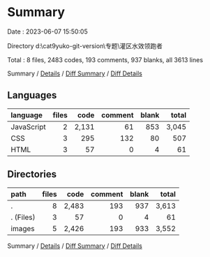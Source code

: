 # Summary

Date : 2023-06-07 15:50:05

Directory d:\\cat9yuko-git-version\\专题\\灌区水效领跑者

Total : 8 files,  2483 codes, 193 comments, 937 blanks, all 3613 lines

Summary / [Details](details.md) / [Diff Summary](diff.md) / [Diff Details](diff-details.md)

## Languages
| language | files | code | comment | blank | total |
| :--- | ---: | ---: | ---: | ---: | ---: |
| JavaScript | 2 | 2,131 | 61 | 853 | 3,045 |
| CSS | 3 | 295 | 132 | 80 | 507 |
| HTML | 3 | 57 | 0 | 4 | 61 |

## Directories
| path | files | code | comment | blank | total |
| :--- | ---: | ---: | ---: | ---: | ---: |
| . | 8 | 2,483 | 193 | 937 | 3,613 |
| . (Files) | 3 | 57 | 0 | 4 | 61 |
| images | 5 | 2,426 | 193 | 933 | 3,552 |

Summary / [Details](details.md) / [Diff Summary](diff.md) / [Diff Details](diff-details.md)